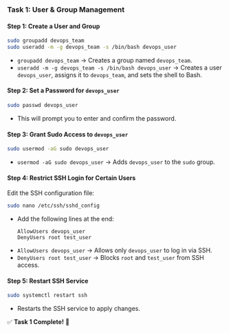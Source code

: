 ### **Task 1: User & Group Management**  

#### **Step 1: Create a User and Group**
```bash
sudo groupadd devops_team
sudo useradd -m -g devops_team -s /bin/bash devops_user
```
- `groupadd devops_team` → Creates a group named `devops_team`.  
- `useradd -m -g devops_team -s /bin/bash devops_user` → Creates a user `devops_user`, assigns it to `devops_team`, and sets the shell to Bash.

#### **Step 2: Set a Password for `devops_user`**
```bash
sudo passwd devops_user
```
- This will prompt you to enter and confirm the password.

#### **Step 3: Grant Sudo Access to `devops_user`**
```bash
sudo usermod -aG sudo devops_user
```
- `usermod -aG sudo devops_user` → Adds `devops_user` to the `sudo` group.

#### **Step 4: Restrict SSH Login for Certain Users**
Edit the SSH configuration file:
```bash
sudo nano /etc/ssh/sshd_config
```
- Add the following lines at the end:
  ```
  AllowUsers devops_user
  DenyUsers root test_user
  ```
- `AllowUsers devops_user` → Allows only `devops_user` to log in via SSH.
- `DenyUsers root test_user` → Blocks `root` and `test_user` from SSH access.

#### **Step 5: Restart SSH Service**
```bash
sudo systemctl restart ssh
```
- Restarts the SSH service to apply changes.

✅ **Task 1 Complete!** 🎯